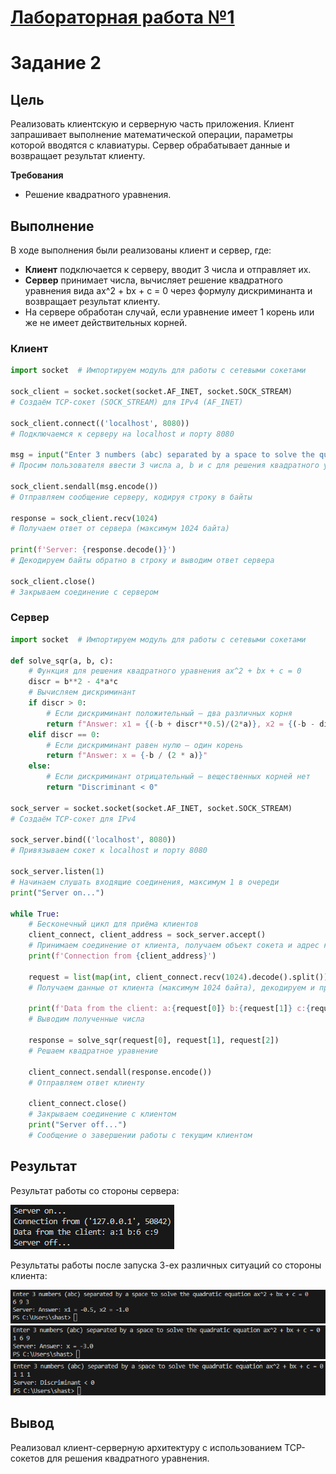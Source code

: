 # [Лабораторная работа №1](lab1.md)

# **Задание 2**

## Цель

Реализовать клиентскую и серверную часть приложения. Клиент запрашивает выполнение математической операции, параметры которой вводятся с клавиатуры. Сервер обрабатывает данные и возвращает результат клиенту.

**Требования**

- Решение квадратного уравнения.


## Выполнение
В ходе выполнения были реализованы клиент и сервер, где:

- **Клиент** подключается к серверу, вводит 3 числа и отправляет их.  
- **Сервер** принимает числа, вычисляет решение квадратного уравнения вида ax^2 + bx + c = 0 через формулу дискриминанта и возвращает результат клиенту.  
- На сервере обработан случай, если уравнение имеет 1 корень или же не имеет действительных корней. 


### **Клиент**

```python
import socket  # Импортируем модуль для работы с сетевыми сокетами

sock_client = socket.socket(socket.AF_INET, socket.SOCK_STREAM)  
# Создаём TCP-сокет (SOCK_STREAM) для IPv4 (AF_INET)

sock_client.connect(('localhost', 8080))  
# Подключаемся к серверу на localhost и порту 8080

msg = input("Enter 3 numbers (abc) separated by a space to solve the quadratic equation ax^2 + bx + c = 0\n")  
# Просим пользователя ввести 3 числа a, b и c для решения квадратного уравнения

sock_client.sendall(msg.encode())  
# Отправляем сообщение серверу, кодируя строку в байты

response = sock_client.recv(1024)  
# Получаем ответ от сервера (максимум 1024 байта)

print(f'Server: {response.decode()}')  
# Декодируем байты обратно в строку и выводим ответ сервера

sock_client.close()  
# Закрываем соединение с сервером
```

### **Сервер**

```python
import socket  # Импортируем модуль для работы с сетевыми сокетами

def solve_sqr(a, b, c):  
    # Функция для решения квадратного уравнения ax^2 + bx + c = 0
    discr = b**2 - 4*a*c  
    # Вычисляем дискриминант
    if discr > 0:  
        # Если дискриминант положительный — два различных корня
        return f"Answer: x1 = {(-b + discr**0.5)/(2*a)}, x2 = {(-b - discr**0.5)/(2*a)}" 
    elif discr == 0:  
        # Если дискриминант равен нулю — один корень
        return f"Answer: x = {-b / (2 * a)}"
    else:  
        # Если дискриминант отрицательный — вещественных корней нет
        return "Discriminant < 0"
    
sock_server = socket.socket(socket.AF_INET, socket.SOCK_STREAM)  
# Создаём TCP-сокет для IPv4

sock_server.bind(('localhost', 8080))  
# Привязываем сокет к localhost и порту 8080

sock_server.listen(1)  
# Начинаем слушать входящие соединения, максимум 1 в очереди
print("Server on...")  

while True:  
    # Бесконечный цикл для приёма клиентов
    client_connect, client_address = sock_server.accept()  
    # Принимаем соединение от клиента, получаем объект сокета и адрес клиента
    print(f'Connection from {client_address}')  

    request = list(map(int, client_connect.recv(1024).decode().split()))  
    # Получаем данные от клиента (максимум 1024 байта), декодируем и превращаем в список чисел

    print(f'Data from the client: a:{request[0]} b:{request[1]} c:{request[2]}')  
    # Выводим полученные числа

    response = solve_sqr(request[0], request[1], request[2])  
    # Решаем квадратное уравнение

    client_connect.sendall(response.encode())  
    # Отправляем ответ клиенту

    client_connect.close()  
    # Закрываем соединение с клиентом
    print("Server off...")  
    # Сообщение о завершении работы с текущим клиентом
```

## Результат

Результат работы со стороны сервера:

![](assets/Screenshot_6.png)


Результаты работы после запуска 3-ех различных ситуаций со стороны клиента:

![](assets/Screenshot_3.png)
![](assets/Screenshot_4.png)
![](assets/Screenshot_5.png)

## Вывод

Реализовал клиент-серверную архитектуру с использованием TCP-сокетов для решения квадратного уравнения.